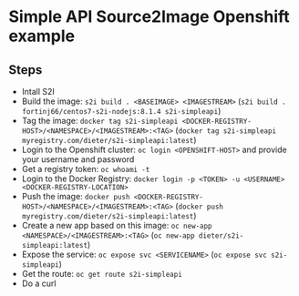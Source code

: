 # Simple API Source2Image Openshift example
## Steps
- Intall S2I
- Build the image: `s2i build . <BASEIMAGE> <IMAGESTREAM>` (`s2i build . fortinj66/centos7-s2i-nodejs:8.1.4 s2i-simpleapi`)
- Tag the image: `docker tag s2i-simpleapi <DOCKER-REGISTRY-HOST>/<NAMESPACE>/<IMAGESTREAM>:<TAG>` (`docker tag s2i-simpleapi myregistry.com/dieter/s2i-simpleapi:latest`)
- Login to the Openshift cluster: `oc login <OPENSHIFT-HOST>` and provide your username and password
- Get a registry token: `oc whoami -t`
- Login to the Docker Registry: `docker login -p <TOKEN> -u <USERNAME> <DOCKER-REGISTRY-LOCATION>`
- Push the image: `docker push <DOCKER-REGISTRY-HOST>/<NAMESPACE>/<IMAGESTREAM>:<TAG>` (`docker push myregistry.com/dieter/s2i-simpleapi:latest`)
- Create a new app based on this image: `oc new-app <NAMESPACE>/<IMAGESTREAM>:<TAG>` (`oc new-app dieter/s2i-simpleapi:latest`)
- Expose the service: `oc expose svc <SERVICENAME>` (`oc expose svc s2i-simpleapi`)
- Get the route: `oc get route s2i-simpleapi`
- Do a curl